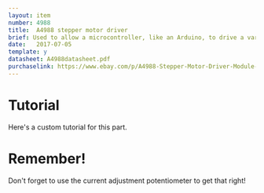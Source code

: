 ```yaml
---
layout: item
number: 4988
title:  A4988 stepper motor driver
brief: Used to allow a microcontroller, like an Arduino, to drive a variety of types of stepper motors which are powered by a separate power supply.
date:   2017-07-05
template: y
datasheet: A4988datasheet.pdf
purchaselink: https://www.ebay.com/p/A4988-Stepper-Motor-Driver-Module-for-RepRap-3d-Printer/1170050751?_trksid=p2047675.m4096.l9055
---
```


# Tutorial

Here's a custom tutorial for this part.

# Remember!

Don't forget to use the current adjustment potentiometer to get that right!